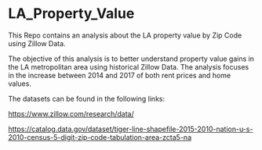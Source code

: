 # LA_Property_Value
This Repo contains an analysis about the LA property value by Zip Code using Zillow Data.

The objective of this analysis is to better understand property value gains in the LA metropolitan area using historical Zillow Data. The analysis focuses in the increase between 2014 and 2017 of both rent prices and home values. 

The datasets can be found in the following links:

https://www.zillow.com/research/data/

https://catalog.data.gov/dataset/tiger-line-shapefile-2015-2010-nation-u-s-2010-census-5-digit-zip-code-tabulation-area-zcta5-na

